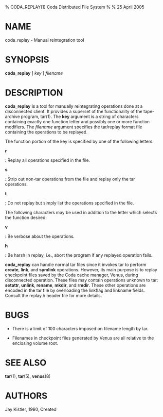 % CODA_REPLAY(1) Coda Distributed File System
%
% 25 April 2005

NAME
====

coda\_replay - Manual reintegration tool

SYNOPSIS
========

**coda\_replay** \[ *key* \] *filename*

DESCRIPTION
===========

**coda\_replay** is a tool for manually reintegrating operations done at
a disconnected client. It provides a superset of the functionality of
the tape-archive program, tar(1). The **key** argument is a string of
characters containing exactly one function letter and possibly one or
more function modifiers. The *filename* argument specifies the
tar/replay format file containing the operations to be replayed.

The function portion of the key is specified by one of the following
letters:

**r**

:   Replay all operations specified in the file.

**s**

:   Strip out non-tar operations from the file and replay only the tar
    operations.

**t**

:   Do not replay but simply list the operations specified in the file.

The following characters may be used in addition to the letter which
selects the function desired:

**v**

:   Be verbose about the operations.

**h**

:   Be harsh in replay, i.e., abort the program if any replayed
    operation fails.

**coda\_replay** can handle normal tar files since it invokes tar to
perform **create**, **link**, and **symlink** operations. However, its
main purpose is to replay checkpoint files saved by the Coda cache
manager, Venus, during disconnected operation. These files may contain
operations unknown to tar: **setattr**, **unlink**, **rename**,
**mkdir**, and **rmdir**. These other operations are encoded in the tar
file by overloading the linkflag and linkname fields. Consult the
replay.h header file for more details.

BUGS
====

* There is a limit of 100 characters imposed on filename length by tar.

* Filenames in checkpoint files generated by Venus are all relative to the
  enclosing volume root.

SEE ALSO
========

**tar**(1), **tar**(5), **venus**(8)

AUTHORS
=======

Jay Kistler, 1990, Created
